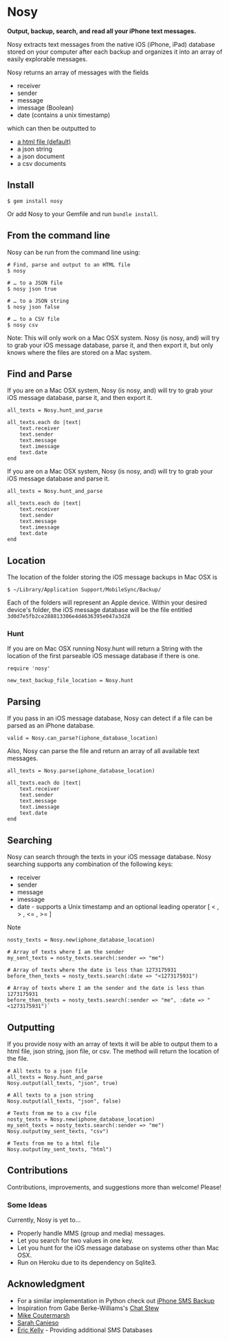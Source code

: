 # Nosy

**Output, backup, search, and read all your iPhone text messages.**

Nosy extracts text messages from the native iOS (iPhone, iPad) database stored on your computer after each backup and organizes it into an array of easily explorable messages.

Nosy returns an array of messages with the fields
	
* receiver
* sender
* message
* imessage (Boolean)
* date (contains a unix timestamp)

which can then be outputted to

* [a html file (default)](http://pdud.github.com/Nosy/)
* a json string
* a json document
* a csv documents


## Install

	$ gem install nosy

Or add Nosy to your Gemfile and run `bundle install`.

## From the command line

Nosy can be run from the command line using:

	# Find, parse and output to an HTML file
	$ nosy
	
	# … to a JSON file
	$ nosy json true

	# … to a JSON string
	$ nosy json false

	# … to a CSV file
	$ nosy csv

Note: This will only work on a Mac OSX system. Nosy (is nosy, and) will try to grab your iOS message database, parse it, and then export it, but only knows where the files are stored on a Mac system.

## Find and Parse
If you are on a Mac OSX system, Nosy (is nosy, and) will try to grab your iOS message database, parse it, and then export it.

	all_texts = Nosy.hunt_and_parse

	all_texts.each do |text|
		text.receiver
		text.sender 
		text.message
		text.imessage
		text.date
	end

If you are on a Mac OSX system, Nosy (is nosy, and) will try to grab your iOS message database and parse it.

	all_texts = Nosy.hunt_and_parse

	all_texts.each do |text|
		text.receiver
		text.sender 
		text.message
		text.imessage
		text.date
	end


## Location
The location of the folder storing the iOS message backups in Mac OSX is

	$ ~/Library/Application Support/MobileSync/Backup/

Each of the folders will represent an Apple device. Within your desired device's folder, the iOS message database will be the file entitled `3d0d7e5fb2ce288813306e4d4636395e047a3d28`


### Hunt

If you are on Mac OSX running Nosy.hunt will return a String with the location of the first parseable iOS message database if there is one.

	require 'nosy'
	
	new_text_backup_file_location = Nosy.hunt


## Parsing 

If you pass in an iOS message database, Nosy can detect if a file can be parsed as an iPhone database.
	
	valid = Nosy.can_parse?(iphone_database_location)

Also, Nosy can parse the file and return an array of all available text messages.

	all_texts = Nosy.parse(iphone_database_location)

	all_texts.each do |text|
		text.receiver
		text.sender 
		text.message
		text.imessage
		text.date
	end

## Searching

Nosy can search through the texts in your iOS message database. Nosy searching supports any combination of the following keys:
	
* receiver
* sender
* message
* imessage
* date - supports a Unix timestamp and an optional leading operator [ < , > , <= , >= ]

Note	

	nosty_texts = Nosy.new(iphone_database_location)
	
	# Array of texts where I am the sender
	my_sent_texts = nosty_texts.search(:sender => "me")
	
	# Array of texts where the date is less than 1273175931
	before_then_texts = nosty_texts.search(:date => "<1273175931")

	# Array of texts where I am the sender and the date is less than 1273175931
	before_then_texts = nosty_texts.search(:sender => "me", :date => "<1273175931")`

## Outputting

If you provide nosy with an array of texts it will be able to output them to a html file, json string, json file, or csv. The method will return the location of the file.

	# All texts to a json file
	all_texts = Nosy.hunt_and_parse
	Nosy.output(all_texts, "json", true)

	# All texts to a json string
	Nosy.output(all_texts, "json", false)

	# Texts from me to a csv file
	nosty_texts = Nosy.new(iphone_database_location)
	my_sent_texts = nosty_texts.search(:sender => "me")
	Nosy.output(my_sent_texts, "csv")

	# Texts from me to a html file
	Nosy.output(my_sent_texts, "html")
	

## Contributions	
Contributions, improvements, and suggestions more than welcome! Please!

### Some Ideas

Currently, Nosy is yet to...

* Properly handle MMS (group and media) messages.
* Let you search for two values in one key.
* Let you hunt for the iOS message database on systems other than Mac OSX.
* Run on Heroku due to its dependency on Sqlite3.

## Acknowledgment

* For a similar implementation in Python check out [iPhone SMS Backup](https://github.com/toffer/iphone-sms-backup/)
* Inspiration from Gabe Berke-Williams's [Chat Stew](https://github.com/gabebw/chat_stew)
* [Mike Coutermarsh](https://github.com/mscoutermarsh)
* [Sarah Canieso](https://github.com/scanieso)
* [Eric Kelly](https://github.com/HeroicEric) - Providing additional SMS Databases
